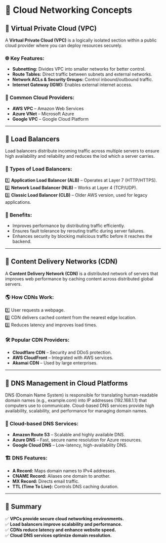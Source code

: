 # 📌 Cloud Networking Concepts

## 🔹 Virtual Private Cloud (VPC)
A **Virtual Private Cloud (VPC)** is a logically isolated section within a public cloud provider where you can deploy resources securely.

### 🌐 **Key Features:**
- **Subnetting:** Divides VPC into smaller networks for better control.
- **Route Tables:** Direct traffic between subnets and external networks.
- **Network ACLs & Security Groups:** Control inbound/outbound traffic.
- **Internet Gateway (IGW):** Enables external internet access.

### 🔧 **Common Cloud Providers:**
- **AWS VPC** – Amazon Web Services
- **Azure VNet** – Microsoft Azure
- **Google VPC** – Google Cloud Platform

---

## 🔹 Load Balancers
Load balancers distribute incoming traffic across multiple servers to ensure high availability and reliability and reduces the lod which a server carries.

### 📌 **Types of Load Balancers:**
1️⃣ **Application Load Balancer (ALB)** – Operates at Layer 7 (HTTP/HTTPS).  
2️⃣ **Network Load Balancer (NLB)** – Works at Layer 4 (TCP/UDP).  
3️⃣ **Classic Load Balancer (CLB)** – Older AWS version, used for legacy applications.

### 🚀 **Benefits:**
- Improves performance by distributing traffic efficiently.
- Ensures fault tolerance by rerouting traffic during server failures.
- Enhances security by blocking malicious traffic before it reaches the backend.

---

## 🔹 Content Delivery Networks (CDN)
A **Content Delivery Network (CDN)** is a distributed network of servers that improves web performance by caching content across distributed global servers.

### 🌎 **How CDNs Work:**
1️⃣ User requests a webpage.  
2️⃣ CDN delivers cached content from the nearest edge location.  
3️⃣ Reduces latency and improves load times.

### 🛠 **Popular CDN Providers:**
- **Cloudflare CDN** – Security and DDoS protection.
- **AWS CloudFront** – Integrated with AWS services.
- **Akamai CDN** – Used by large enterprises.

---

## 🔹 DNS Management in Cloud Platforms
DNS (Domain Name System) is responsible for translating human-readable domain names (e.g., example.com) into IP addresses (192.168.1.1) that computers use to communicate. Cloud-based DNS services provide high availability, scalability, and performance for managing domain names.



### 🔹 **Cloud-based DNS Services:**
- **Amazon Route 53** – Scalable and highly available DNS.
- **Azure DNS** – Fast, secure name resolution for Azure resources.
- **Google Cloud DNS** – Low-latency, high-availability DNS.

### 🏗 **DNS Features:**
- **A Record:** Maps domain names to IPv4 addresses.
- **CNAME Record:** Aliases one domain to another.
- **MX Record:** Directs email traffic.
- **TTL (Time To Live):** Controls DNS caching duration.

---

## 🔹 Summary
✅ **VPCs provide secure cloud networking environments.**  
✅ **Load balancers improve scalability and performance.**  
✅ **CDNs reduce latency and enhance website speed.**  
✅ **Cloud DNS services optimize domain resolution.**  

